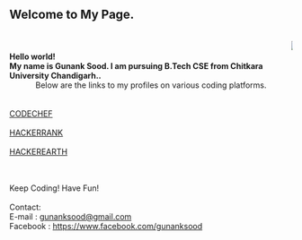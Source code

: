 ## Welcome to My Page.
<html>
<head></head>
<body>

<br>
<marquee><img src = "http://code.emc.com/images/code_icon.png"></marquee>
<b><br>Hello world!<br>My name is Gunank Sood. I am pursuing B.Tech CSE from Chitkara University Chandigarh..<br></b>
<center>Below are the links to my profiles on various coding platforms.</center><br><br>
<a href = "https://www.codechef.com/users/gunanksood">CODECHEF</a>
<br><br>
<a href = "https://www.hackerrank.com/begincoding">HACKERRANK</a>
<br><br>
<a href = "https://www.hackerearth.com/@gunanksood1222">HACKEREARTH</a>

<br><br>
Keep Coding! Have Fun!<br>
<br>
Contact:<br>
E-mail : gunanksood@gmail.com<br>
Facebook : https://www.facebook.com/gunanksood
<br>




